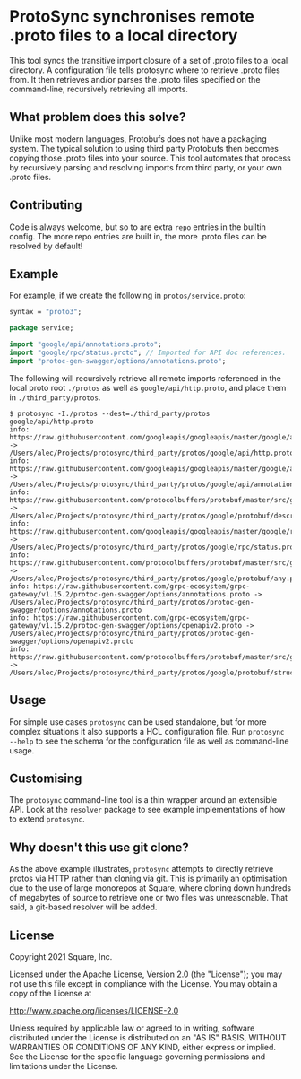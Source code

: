 # ProtoSync synchronises remote .proto files to a local directory

This tool syncs the transitive import closure of a set of .proto files to a local
directory. A configuration file tells protosync where to retrieve .proto files from. It
then retrieves and/or parses the .proto files specified on the command-line, recursively
retrieving all imports.

## What problem does this solve?

Unlike most modern languages, Protobufs does not have a packaging system. The typical
solution to using third party Protobufs then becomes copying those .proto files into 
your source. This tool automates that process by recursively parsing and resolving 
imports from third party, or your own .proto files.

## Contributing

Code is always welcome, but so to are extra `repo` entries in the builtin config. The
more repo entries are built in, the more .proto files can be resolved by default!

## Example

For example, if we create the following in `protos/service.proto`:

```protobuf
syntax = "proto3";

package service;

import "google/api/annotations.proto";
import "google/rpc/status.proto"; // Imported for API doc references.
import "protoc-gen-swagger/options/annotations.proto";
```

The following will recursively retrieve all remote imports referenced in the
local proto root `./protos` as well as `google/api/http.proto`, and place them in
`./third_party/protos`.

    $ protosync -I./protos --dest=./third_party/protos google/api/http.proto
    info: https://raw.githubusercontent.com/googleapis/googleapis/master/google/api/http.proto -> /Users/alec/Projects/protosync/third_party/protos/google/api/http.proto
    info: https://raw.githubusercontent.com/googleapis/googleapis/master/google/api/annotations.proto -> /Users/alec/Projects/protosync/third_party/protos/google/api/annotations.proto
    info: https://raw.githubusercontent.com/protocolbuffers/protobuf/master/src/google/protobuf/descriptor.proto -> /Users/alec/Projects/protosync/third_party/protos/google/protobuf/descriptor.proto
    info: https://raw.githubusercontent.com/googleapis/googleapis/master/google/rpc/status.proto -> /Users/alec/Projects/protosync/third_party/protos/google/rpc/status.proto
    info: https://raw.githubusercontent.com/protocolbuffers/protobuf/master/src/google/protobuf/any.proto -> /Users/alec/Projects/protosync/third_party/protos/google/protobuf/any.proto
    info: https://raw.githubusercontent.com/grpc-ecosystem/grpc-gateway/v1.15.2/protoc-gen-swagger/options/annotations.proto -> /Users/alec/Projects/protosync/third_party/protos/protoc-gen-swagger/options/annotations.proto
    info: https://raw.githubusercontent.com/grpc-ecosystem/grpc-gateway/v1.15.2/protoc-gen-swagger/options/openapiv2.proto -> /Users/alec/Projects/protosync/third_party/protos/protoc-gen-swagger/options/openapiv2.proto
    info: https://raw.githubusercontent.com/protocolbuffers/protobuf/master/src/google/protobuf/struct.proto -> /Users/alec/Projects/protosync/third_party/protos/google/protobuf/struct.proto

## Usage

For simple use cases `protosync` can be used standalone, but for more complex situations 
it also supports a HCL configuration file. Run `protosync --help` to see the schema 
for the configuration file as well as command-line usage.

## Customising

The `protosync` command-line tool is a thin wrapper around an extensible API. Look 
at the `resolver` package to see example implementations of how to extend `protosync`.

## Why doesn't this use git clone?

As the above example illustrates, `protosync` attempts to directly retrieve
protos via HTTP rather than cloning via git. This is primarily an
optimisation due to the use of large monorepos at Square, where cloning down
hundreds of megabytes of source to retrieve one or two files was
unreasonable. That said, a git-based resolver will be added.

## License

Copyright 2021 Square, Inc.

Licensed under the Apache License, Version 2.0 (the "License");
you may not use this file except in compliance with the License.
You may obtain a copy of the License at

http://www.apache.org/licenses/LICENSE-2.0

Unless required by applicable law or agreed to in writing, software
distributed under the License is distributed on an "AS IS" BASIS,
WITHOUT WARRANTIES OR CONDITIONS OF ANY KIND, either express or implied.
See the License for the specific language governing permissions and
limitations under the License.